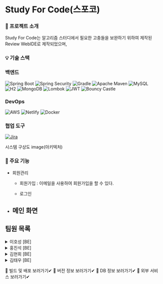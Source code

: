 # Study For Code(스포코)
### 🎉 프로젝트 소개
Study For Code는 알고리즘 스터디에서 필요한 고충들을 보완하기 위하여 제작된 Review WebIDE로 제작되었으며,




### 💡 기술 스택

### 백엔드
![Spring Boot](https://img.shields.io/badge/Spring_Boot-6DB33F?style=for-the-badge&logo=spring-boot&logoColor=white)
![Spring Security](https://img.shields.io/badge/Spring_Security-6DB33F?style=for-the-badge&logo=spring-security&logoColor=white)
![Gradle](https://img.shields.io/badge/Gradle-02303A?style=for-the-badge&logo=gradle&logoColor=white)
![Apache Maven](https://img.shields.io/badge/Apache_Maven-C71A36?style=for-the-badge&logo=apache-maven&logoColor=white)
![MySQL](https://img.shields.io/badge/MySQL-4479A1?style=for-the-badge&logo=mysql&logoColor=white)
![H2](https://img.shields.io/badge/H2-007BFF?style=for-the-badge&logo=h2&logoColor=white)
![MongoDB](https://img.shields.io/badge/MongoDB-47A248?style=for-the-badge&logo=mongodb&logoColor=white)
![Lombok](https://img.shields.io/badge/Lombok-CC2233?style=for-the-badge&logo=lombok&logoColor=white)
![JWT](https://img.shields.io/badge/JWT-000000?style=for-the-badge&logo=json-web-tokens&logoColor=white)
![Bouncy Castle](https://img.shields.io/badge/Bouncy_Castle-6600CC?style=for-the-badge&logo=bouncycastle&logoColor=white)

### DevOps
![AWS](https://img.shields.io/badge/Amazon_AWS-232F3E?style=for-the-badge&logo=amazon-aws&logoColor=white)
![Netlify](https://img.shields.io/badge/Netlify-00C7B7?style=for-the-badge&logo=netlify&logoColor=white)
![Docker](https://img.shields.io/badge/Docker-2496ED?style=for-the-badge&logo=docker&logoColor=white)

### 협업 도구
[![Jira](https://img.shields.io/badge/Jira-0052CC?style=for-the-badge&logo=jira&logoColor=white)](https://www.atlassian.com/software/jira)

시스템 구상도
image(아키텍처)

### 📌 주요 기능
- 회원관리
  - 회원가입
    : 이메일을 사용하여 회원가입을 할 수 있다.

  - 로그인
  

- 메인 화면
  - 




## 팀원 목록

<details>
  <summary> 이호성 [BE]</summary>
  <ul>
    <li>Click!</li>
    <li>팀장</li>
    <li>Database</li>
    <li>Login API / JWT</li>
    <li>동영상 제작</li>
  </ul>
</details>

<details>
  <summary> 홍진석 [BE]</summary>
  <ul>
    <li>Kurento 코드 포팅/수정</li>
    <li>시그널링 서버 구축</li>
    <li>User API</li>
  </ul>
</details>

<details>
  <summary> 김현회 [BE]</summary>
  <ul>
    <li>Kurento 코드 포팅/수정</li>
    <li>시그널링 서버 구축</li>
    <li>Conference API</li>
  </ul>
</details>

<details>
  <summary> 김태우 [BE]</summary>
  <ul>
    <li>STT, TTS 서버 구축</li>
    <li>랜딩, 메인, 가이드 페이지 레이아웃</li>
    <li>로그인, 회원가입 컴포넌트 연결</li>
    <li>회원 정보 수정 폼</li>
    <li>배포 및 도메인 연결</li>
  </ul>
</details>




🐧 빌드 및 배포
보러가기✔
🚩 버전 정보
보러가기✔
🔰 DB 정보
보러가기✔
🎫 외부 서비스
보러가기✔
